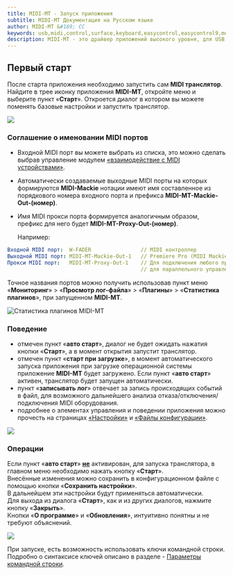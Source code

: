 ```yaml
---
title: MIDI-MT - Запуск приложения
subtitle: MIDI-MT Документация на Русском языке
author: MIDI-MT &#169; CC
keywords: usb,midi,control,surface,keyboard,easycontrol,easycontrol9,mqtt,lights,dmx,dmx512,artnet,soundbar,premiere pro,proxy,driver
description: MIDI-MT - это драйвер приложений высокого уровня, для USB MIDI панелей управлений
---
```


## Первый старт

После старта приложения необходимо запустить сам **MIDI транслятор**. Найдите в трее иконку приложения **MIDI-MT**, откройте меню и выберите пункт «**Старт**». Откроется диалог в котором вы можете поменять базовые настройки и запустить транслятор.

![](https://claudiacoord.github.io/MIDI-MT/images/helper/MIDI-MT-MainMenu.png)

### Соглашение о именовании MIDI портов

- Входной MIDI порт вы можете выбрать из списка, это можно сделать выбрав управление модулем [«взаимодействие с MIDI устройствами»](Settings-Module-MIDI.html).  

- Автоматически создаваемые выходные MIDI порты на которых формируются **MIDI-Mackie** нотации имеют имя составленное из порядкового номера входного порта и префикса **MIDI-MT-Mackie-Out-(номер)**.  

- Имя MIDI прокси порта формируется аналогичным образом, префикс для него будет **MIDI-MT-Proxy-Out-(номер)**.  
  
  Например:

```yaml
Входной MIDI порт:  W-FADER                // MIDI контроллер
Выходной MIDI порт: MIDI-MT-Mackie-Out-1   // Premiere Pro (MIDI Mackie) порт
Прокси MIDI порт:   MIDI-MT-Proxy-Out-1    // Для подключения любого приложения
                                           // для параллельного управления с контроллера 
```

Точное названия портов можно получить использовав пункт меню «**Мониторинг**» &gt; «**Просмотр лог-файла**» &gt; «**Плагины**» &gt; «**Статистика плагинов**», при запущенном **MIDI-MT**.

![Статистика плагинов MIDI-MT](https://claudiacoord.github.io/MIDI-MT/images/helper/MIDI-MT-Launch-1.png)

### Поведение

- отмечен пункт «**авто старт**», диалог не будет ожидать нажатия кнопки «**Старт**», а в момент открытия запустит транслятор.
- отмечен пункт «**старт при загрузке**», в момент автоматического запуска приложения при загрузке операционной системы приложение **MIDI-MT** будет загружено. Если пункт «**авто старт**» активен, транслятор будет запущен автоматически.
- пункт «**записывать лог**» отвечает за запись происходящих событий в файл, для возможного дальнейшего анализа отказа/отключения/подключения MIDI оборудования.
- подробнее о элементах управления и поведении приложения можно прочесть на страницах [«Настройки»](Settings.html) и [«Файлы конфигурации»](Settings-Configuration-files.html).

![](https://claudiacoord.github.io/MIDI-MT/images/helper/MIDI-MT-Launch.png)

### Операции

Если пункт «**авто старт**» <u>**не**</u> активирован, для запуска транслятора, в главном меню необходимо нажать кнопку «**Старт**».  
Внесённые изменения можно сохранить в конфигурационном файле с помощью кнопки «**Сохранить настройки**».  
В дальнейшем эти настройки будут применяться автоматически.  
Для выхода из диалога «**Старт**», как и из других диалогов, нажмите кнопку «**Закрыть**».  
Кнопки «**О программе**» и «**Обновления**», интуитивно понятны и не требуют объяснений.  

![](https://claudiacoord.github.io/MIDI-MT/images/helper/MIDI-MT-Started.png)

При запуске, есть возможность использовать ключи командной строки. Подробно о синтаксисе ключей описано в разделе - [Параметры командной строки](Command-Line-Options.html).  
